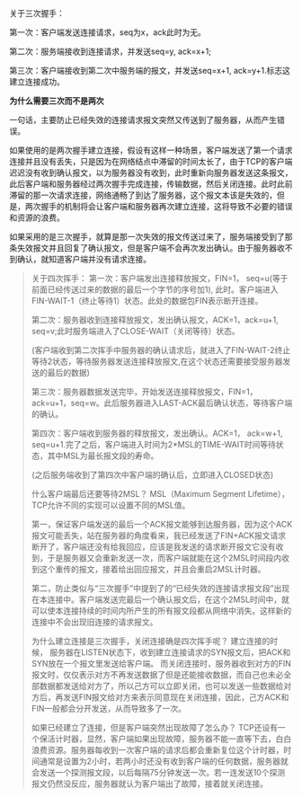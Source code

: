 关于三次握手：

第一次：客户端发送连接请求，seq为x，ack此时为无。

第二次：服务端接收到连接请求，并发送seq=y, ack=x+1;

第三次：客户端接收到第二次中服务端的报文，并发送seq=x+1, ack=y+1.标志这建立连接成功。



**为什么需要三次而不是两次**

一句话，主要防止已经失效的连接请求报文突然又传送到了服务器，从而产生错误。

如果使用的是两次握手建立连接，假设有这样一种场景，客户端发送了第一个请求连接并且没有丢失，只是因为在网络结点中滞留的时间太长了，由于TCP的客户端迟迟没有收到确认报文，以为服务器没有收到，此时重新向服务器发送这条报文，此后客户端和服务器经过两次握手完成连接，传输数据，然后关闭连接。此时此前滞留的那一次请求连接，网络通畅了到达了服务器，这个报文本该是失效的，但是，两次握手的机制将会让客户端和服务器再次建立连接，这将导致不必要的错误和资源的浪费。

如果采用的是三次握手，就算是那一次失效的报文传送过来了，服务端接受到了那条失效报文并且回复了确认报文，但是客户端不会再次发出确认。由于服务器收不到确认，就知道客户端并没有请求连接。



> 关于四次挥手：
> 第一次：客户端发出连接释放报文，FIN=1， seq=u(等于前面已经传送过来的数据的最后一个字节的序号加1), 此时。客户端进入FIN-WAIT-1（终止等待1）状态。此处的数据包FIN表示断开连接。
>
> 第二次：服务器收到连接释放报文，发出确认报文，ACK=1，ack=u+1, seq=v;此时服务端进入了CLOSE-WAIT（关闭等待）状态。
>
> (客户端收到第二次挥手中服务器的确认请求后，就进入了FIN-WAIT-2终止等待2状态，等待服务器发送连接释放报文,在这个状态还需要接受服务器发送的最后的数据)
>
> 第三次：服务器数据发送完毕，开始发送连接释放报文，FIN=1，ack=u+1，seq=w。此后服务器进入LAST-ACK最后确认状态，等待客户端的确认。
>
> 第四次：客户端收到服务器的释放报文，发出确认。ACK=1， ack=w+1, seq=u+1.完了之后，客户端进入时间为2*MSL的TIME-WAIT时间等待状态，其中MSL为最长报文段的寿命。
>
> (之后服务端收到了第四次中客户端的确认后，立即进入CLOSED状态)
>
> 什么客户端最后还要等待2MSL？
> MSL（Maximum Segment Lifetime），TCP允许不同的实现可以设置不同的MSL值。
>
> 第一，保证客户端发送的最后一个ACK报文能够到达服务器，因为这个ACK报文可能丢失，站在服务器的角度看来，我已经发送了FIN+ACK报文请求断开了，客户端还没有给我回应，应该是我发送的请求断开报文它没有收到，于是服务器又会重新发送一次，而客户端就能在这个2MSL时间段内收到这个重传的报文，接着给出回应报文，并且会重启2MSL计时器。
>
> 第二，防止类似与“三次握手”中提到了的“已经失效的连接请求报文段”出现在本连接中。客户端发送完最后一个确认报文后，在这个2MSL时间中，就可以使本连接持续的时间内所产生的所有报文段都从网络中消失。这样新的连接中不会出现旧连接的请求报文。
>
> 为什么建立连接是三次握手，关闭连接确是四次挥手呢？
> 建立连接的时候， 服务器在LISTEN状态下，收到建立连接请求的SYN报文后，把ACK和SYN放在一个报文里发送给客户端。 而关闭连接时，服务器收到对方的FIN报文时，仅仅表示对方不再发送数据了但是还能接收数据，而自己也未必全部数据都发送给对方了，所以己方可以立即关闭，也可以发送一些数据给对方后，再发送FIN报文给对方来表示同意现在关闭连接，因此，己方ACK和FIN一般都会分开发送，从而导致多了一次。
>
> 如果已经建立了连接，但是客户端突然出现故障了怎么办？
> TCP还设有一个保活计时器，显然，客户端如果出现故障，服务器不能一直等下去，白白浪费资源。服务器每收到一次客户端的请求后都会重新复位这个计时器，时间通常是设置为2小时，若两小时还没有收到客户端的任何数据，服务器就会发送一个探测报文段，以后每隔75分钟发送一次。若一连发送10个探测报文仍然没反应，服务器就认为客户端出了故障，接着就关闭连接。